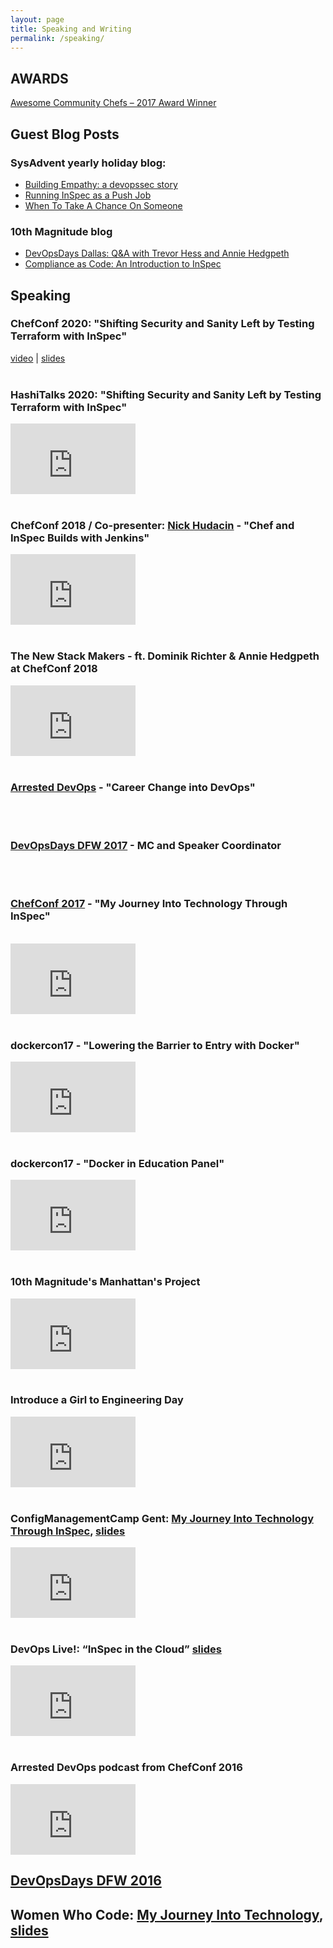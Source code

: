 ```yaml
---
layout: page
title: Speaking and Writing
permalink: /speaking/
---
```


## AWARDS

[Awesome Community Chefs – 2017 Award Winner](https://blog.chef.io/2017/06/08/awesome-community-chefs-2017-award-winners/)

## Guest Blog Posts

### SysAdvent yearly holiday blog:

* [Building Empathy: a devopssec story](http://sysadvent.blogspot.com/2016/12/day-3-building-empathy-devopsec-story.html?utm_content=buffer1c4b0&utm_medium=social&utm_source=twitter.com&utm_campaign=buffer)
* [Running InSpec as a Push Job](http://sysadvent.blogspot.com/2017/12/day-7-running-inspec-as-push-job.html)
* [When To Take A Chance On Someone](https://sysadvent.blogspot.com/2019/12/day-11-when-to-take-chance-on-someone.html)

### 10th Magnitude blog

* [DevOpsDays Dallas: Q&A with Trevor Hess and Annie Hedgpeth](http://www.10thmagnitude.com/tech-blog/devopsdays-dallas/)
* [Compliance as Code: An Introduction to InSpec](https://www.10thmagnitude.com/tech-blog/compliance-code-introduction-inspec/)

## Speaking

### ChefConf 2020: "Shifting Security and Sanity Left by Testing Terraform with InSpec"

[video](https://eviacms.evia.events/embed/insights?mid=ce6de89e-c37f-4530-8222-40fdb67a2b2c&startTime=0&endTime=2250) | [slides](https://eviacloudlivestore.blob.core.windows.net/unsecure/Event_1353/AnnieHedgpeth_A2.mp4/Resource/CHEFInSpecTerraformDemo.pptx)
<br/>
<br/>

### HashiTalks 2020: "Shifting Security and Sanity Left by Testing Terraform with InSpec"

<iframe width="200" height="113" src="https://www.youtube.com/embed/q1Vx02N1_vo" frameborder="0" allowfullscreen></iframe>
<br/>
<br/>

### ChefConf 2018 / Co-presenter: [Nick Hudacin](https://nickhudacin.wordpress.com/) - "Chef and InSpec Builds with Jenkins"

<iframe width="200" height="113" src="https://www.youtube.com/embed/AeXiFdlPta0" frameborder="0" allowfullscreen></iframe>
<br/>
<br/>

### The New Stack Makers - ft. Dominik Richter & Annie Hedgpeth at ChefConf 2018

<iframe width="200" height="113" src="https://www.youtube.com/embed/PotvNcL6voc" frameborder="0" allowfullscreen></iframe>
<br/>
<br/>

### [Arrested DevOps](https://www.arresteddevops.com/career-change-into-devops/) - "Career Change into DevOps"

<br/>
<br/>

### [DevOpsDays DFW 2017](https://www.youtube.com/channel/UClMmc8BcfAzyZwFAtFVq1gA/videos) - MC and Speaker Coordinator

<br/>
<br/>

### [ChefConf 2017](https://chefconf.chef.io/2017/agenda/) - "My Journey Into Technology Through InSpec"

<br/>

<iframe width="200" height="113" src="https://www.youtube.com/embed/bNxc6Y8ZHsI" frameborder="0" allowfullscreen></iframe>
<br/>
<br/>

### dockercon17 - "Lowering the Barrier to Entry with Docker"

<iframe width="200" height="113" src="https://www.youtube.com/embed/YWgIm3DpSI8" frameborder="0" allowfullscreen></iframe>
<br/>
<br/>

### dockercon17 - "Docker in Education Panel"

<iframe width="200" height="113" src="https://www.youtube.com/embed/h4Ocwx60wp4" frameborder="0" allowfullscreen></iframe>
<br/>
<br/>

### 10th Magnitude's Manhattan's Project

<iframe width="200" height="113" src="https://www.youtube.com/embed/LCtmk7VMBTs" frameborder="0" allowfullscreen></iframe>
<br/>
<br/>

### Introduce a Girl to Engineering Day

<iframe width="200" height="113" src="https://www.youtube.com/embed/MitmkB-MLOw" frameborder="0" allowfullscreen></iframe>
<br/>
<br/>

### ConfigManagementCamp Gent: [My Journey Into Technology Through InSpec](https://www.youtube.com/watch?v=Vg9ViDHKWJc), [slides](http://prezi.com/3k-pdefzgx9t/?utm_campaign=share&rc=ex0share&utm_medium=copy)

<iframe width="200" height="113" src="https://www.youtube.com/embed/Vg9ViDHKWJc" frameborder="0" allowfullscreen></iframe>

<br/>
<br/>

### DevOps Live!: “InSpec in the Cloud” [slides](http://prezi.com/teptbcs7stva/?utm_campaign=share&rc=ex0share&utm_medium=copy)
<iframe width="200" height="113" src="https://www.youtube.com/embed/Y9kqolVaMOA" frameborder="0" allowfullscreen></iframe>

<br/>
<br/>

### Arrested DevOps podcast from ChefConf 2016

<iframe width="200" height="113" src="https://www.youtube.com/embed/U7i4JE4Zk7w" frameborder="0" allowfullscreen></iframe>

## [DevOpsDays DFW 2016](https://www.arresteddevops.com/devopsdays-dfw-2016/)

## Women Who Code: [My Journey Into Technology](https://twitter.com/WWCodeDFW/status/807033959188086785), [slides](http://prezi.com/2dkunsfxz99y/?utm_campaign=share&rc=ex0share&utm_medium=copy)
